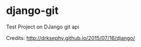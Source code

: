 # django-git
Test Project on DJango git api 



Credits: http://drksephy.github.io/2015/07/16/django/
